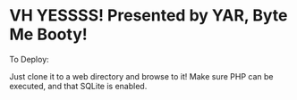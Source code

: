 VH YESSSS! Presented by YAR, Byte Me Booty!
======================

To Deploy:

Just clone it to a web directory and browse to it! Make sure PHP can be executed, and that SQLite is enabled.
